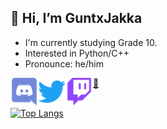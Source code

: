 ## 👋 Hi, I’m GuntxJakka
- I'm currently studying Grade 10.
- Interested in Python/C++
- Pronounce: he/him

<a href="https://discordapp.com/users/480228633525354506">
  <img align="left" alt="maybeimgg#8110" width="44px" src="https://raw.githubusercontent.com/swiftyspiffy/swiftyspiffy/main/assets/discord.svg" />
</a>
<a href="https://twitter.com/guntxjakka">
  <img align="left" alt="@guntxjakka" width="44px" src="https://raw.githubusercontent.com/swiftyspiffy/swiftyspiffy/main/assets/twitter.svg" />
</a>
<a href="https://twitch.com/guntxjakka">
  <img align="left" alt="guntxjakka" width="44px" src="https://raw.githubusercontent.com/swiftyspiffy/swiftyspiffy/main/assets/twitch.svg" />
</a>
<a href="mailto:gunt@guntxjakka.me">
  📧 
</a>
<br />
<br />

[![Top Langs](https://github-readme-stats.vercel.app/api/top-langs/?username=gxjakkap&layout=compact&theme=dark)](https://github.com/anuraghazra/github-readme-stats)
